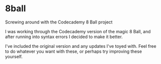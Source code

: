 # 8ball
Screwing around with the Codecademy 8 Ball project

I was working through the Codecademy version of the magic 8 Ball, and after running into syntax errors I decided to make it better.

I've included the original version and any updates I've toyed with.  Feel free to do whatever you want with these, or perhaps try improving these yourself.
